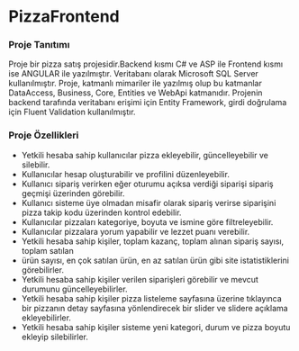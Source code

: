 # PizzaFrontend

### Proje Tanıtımı
Proje bir pizza satış projesidir.Backend kısmı C# ve ASP ile Frontend kısmı ise 
ANGULAR ile yazılmıştır. Veritabanı olarak Microsoft SQL Server kullanılmıştır. Proje,
katmanlı mimariler ile yazılmış olup bu katmanlar DataAccess, Business, Core, Entities ve 
WebApi katmanıdır. Projenin backend tarafında veritabanı erişimi için Entity Framework, 
girdi doğrulama için Fluent Validation kullanılmıştır.

### Proje Özellikleri
- Yetkili hesaba sahip kullanıcılar pizza ekleyebilir, güncelleyebilir ve silebilir.
- Kullanıcılar hesap oluşturabilir ve profilini düzenleyebilir.
- Kullanıcı sipariş verirken eğer oturumu açıksa verdiği siparişi sipariş geçmişi üzerinden görebilir.
- Kullanıcı sisteme üye olmadan misafir olarak sipariş verirse siparişini pizza takip kodu üzerinden kontrol edebilir.
- Kullanıcılar pizzaları kategoriye, boyuta ve ismine göre filtreleyebilir.
- Kullanıcılar pizzalara yorum yapabilir ve lezzet puanı verebilir.
- Yetkili hesaba sahip kişiler, toplam kazanç, toplam alınan sipariş sayısı, toplam satılan 
- ürün sayısı, en çok satılan ürün, en az satılan ürün gibi site istatistiklerini görebilirler.
- Yetkili hesaba sahip kişiler verilen siparişleri görebilir ve mevcut durumunu güncelleyebilirler.
- Yetkili hesaba sahip kişiler pizza listeleme sayfasına üzerine tıklayınca bir pizzanın detay sayfasına yönlendirecek bir slider ve slidere açıklama ekleyebilirler.
- Yetkili hesaba sahip kişiler sisteme yeni kategori, durum ve pizza boyutu ekleyip silebilirler.


